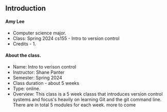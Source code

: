 ## Introduction
#### Amy Lee
- Computer science major.
- Class: Spring 2024 cs155 - Intro to version control
- Credits - 1.

#### About the class.
  - Name: Intro to verison control 
  - Instructor: Shane Panter
  - Semester: Spring 2024
  - Class duration - about 5 weeks
  - Type: online.
  - Overview: This class is a 5 week classs that introduces version control systems and focus's 
  heavily on learning Git and the git command line. There are in total 5 modules for each week. more to come 
